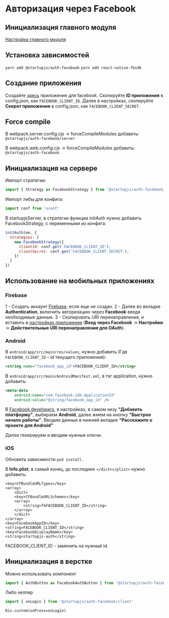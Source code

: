 # Авторизация через Facebook

## Инициализация главного модуля
[Настройка главного модуля](/docs/auth/main)

## Установка зависимостей
`yarn add @startupjs/auth-facebook`
`yarn add react-native-fbsdk`

## Создание приложения
Создайте [здесь](https://developers.facebook.com/apps/) приложение для facebook.
Скопируйте **ID приложения** в config.json, как `FACEBOOK_CLIENT_ID`.
Далее в настройках, скопируйте **Секрет приложения** в config.json, как `FACEBOOK_CLIENT_SECRET`.

## Force compile
В webpack.server.config.cjs -> forceCompileModules добавить:
`@startupjs/auth-facebook/server`

В webpack.web.config.cjs -> forceCompileModules добавить:
`@startupjs/auth-facebook`

## Инициализация на сервере
Импорт стратегии:
```js
import { Strategy as FacebookStrategy } from '@startupjs/auth-facebook/server'
```

Импорт либы для конфига:
```js
import conf from 'nconf'
````

В startupjsServer, в стратегии функции initAuth нужно добавить FacebookStrategy, с переменными из конфига:
```js
initAuth(ee, {
  strategies: [
    new FacebookStrategy({
      clientId: conf.get('FACEBOOK_CLIENT_ID'),
      clientSecret: conf.get('FACEBOOK_CLIENT_SECRET'),
    })
  ]
})
```

## Использование на мобильных приложениях
### Firebase
1 - Создать аккаунт [Firebase](https://console.firebase.google.com/), если еще не создан.
2 - Далее во вкладке **Authentication**, включить авторизацию через **Facebook** введя необходимые данные.
3 - Скопировать URI перенаправления, и вставить в [настройках приложения](https://developers.facebook.com/apps) (**Вход через Facebook** -> **Настройки** -> **Действительные URI перенаправления для OAuth**).

### Android
В `android/app/src/main/res/values`, нужно добавить (Где `FACEBOOK_CLIENT_ID` - id текущего приложения):
```xml
<string name="facebook_app_id">FACEBOOK_CLIENT_ID</string>
```
В `android/app/src/main/AndroidManifest.xml`, в тэг application, нужно добавить:
```xml
<meta-data
    android:name="com.facebook.sdk.ApplicationId"
    android:value="@string/facebook_app_id" />
```

В [Facebook developers](https://developers.facebook.com/apps), в настройках, в самом низу **"Добавить платформу"**, выбираем **Android**, далее жмем на кнопку **"Быстрое начало работы"**.
Вводим данные в нижней вкладке **"Расскажите о проекте для Android"**

Далее генерируем и вводим нужные ключи.

### iOS
Обновить зависимости `pod install`.

В **Info.plist**, в самый конец, до последних `</dict></plist>` нужно добавить:
```
<key>CFBundleURLTypes</key>
<array>
    <dict>
    <key>CFBundleURLSchemes</key>
    <array>
        <string>fbFACEBOOK_CLIENT_ID</string>
    </array>
    </dict>
</array>
<key>FacebookAppID</key>
<string>FACEBOOK_CLIENT_ID</string>
<key>FacebookDisplayName</key>
<string>startupjs-auth</string>
```
FACEBOOK_CLIENT_ID - заменить на нужный id.

## Инициализация в верстке
Можно использовать компонент
```js
import { AuthButton as FacebookAuthButton } from '@startupjs/auth-facebook/client'
```

Либо хелпер
```js
import { onLogin } from '@startupjs/auth-facebook/client'
```

```pug
Div.custom(onPress=onLogin)
```
